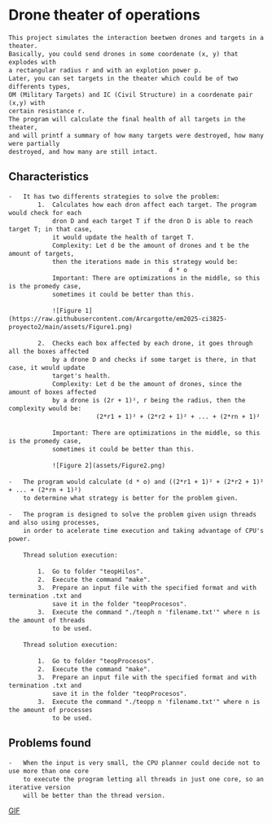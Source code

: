 # Drone theater of operations

    This project simulates the interaction beetwen drones and targets in a theater.
    Basically, you could send drones in some coordenate (x, y) that explodes with 
    a rectangular radius r and with an explotion power p.
    Later, you can set targets in the theater which could be of two differents types, 
    OM (Military Targets) and IC (Civil Structure) in a coordenate pair (x,y) with 
    certain resistance r.
    The program will calculate the final health of all targets in the theater, 
    and will printf a summary of how many targets were destroyed, how many were partially
    destroyed, and how many are still intact.

## Characteristics

    -   It has two differents strategies to solve the problem:
            1.  Calculates how each dron affect each target. The program would check for each
                dron D and each target T if the dron D is able to reach target T; in that case,
                it would update the health of target T.
                Complexity: Let d be the amount of drones and t be the amount of targets, 
                then the iterations made in this strategy would be:
                                                d * o
                Important: There are optimizations in the middle, so this is the promedy case,
                sometimes it could be better than this.

                ![Figure 1](https://raw.githubusercontent.com/Arcargotte/em2025-ci3825-proyecto2/main/assets/Figure1.png)

            2.  Checks each box affected by each drone, it goes through all the boxes affected
                by a drone D and checks if some target is there, in that case, it would update
                target's health.
                Complexity: Let d be the amount of drones, since the amount of boxes affected 
                by a drone is (2r + 1)², r being the radius, then the complexity would be:
                            (2*r1 + 1)² + (2*r2 + 1)² + ... + (2*rn + 1)²

                Important: There are optimizations in the middle, so this is the promedy case,
                sometimes it could be better than this.

                ![Figure 2](assets/Figure2.png)

    -   The program would calculate (d * o) and ((2*r1 + 1)² + (2*r2 + 1)² + ... + (2*rn + 1)²)
        to determine what strategy is better for the problem given.
    
    -   The program is designed to solve the problem given usign threads and also using processes,
        in order to acelerate time execution and taking advantage of CPU's power.

        Thread solution execution:

            1.  Go to folder "teopHilos".
            2.  Execute the command "make".
            3.  Prepare an input file with the specified format and with termination .txt and
                save it in the folder "teopProcesos".
            3.  Execute the command "./teoph n 'filename.txt'" where n is the amount of threads 
                to be used.

        Thread solution execution:

            1.  Go to folder "teopProcesos".
            2.  Execute the command "make".
            3.  Prepare an input file with the specified format and with termination .txt and 
                save it in the folder "teopProcesos".
            3.  Execute the command "./teopp n 'filename.txt'" where n is the amount of processes 
                to be used.

## Problems found

    -   When the input is very small, the CPU planner could decide not to use more than one core
        to execute the program letting all threads in just one core, so an iterative version 
        will be better than the thread version. 



[GIF](https://media4.giphy.com/media/v1.Y2lkPTc5MGI3NjExOXRpZjIwNXFqYXg4bXF5YXB1ajRvMmNpNHh4anA5ZTRkdHRoM3d5diZlcD12MV9pbnRlcm5hbF9naWZfYnlfaWQmY3Q9Zw/Ph0oIVQeuvh0k/giphy.gif)